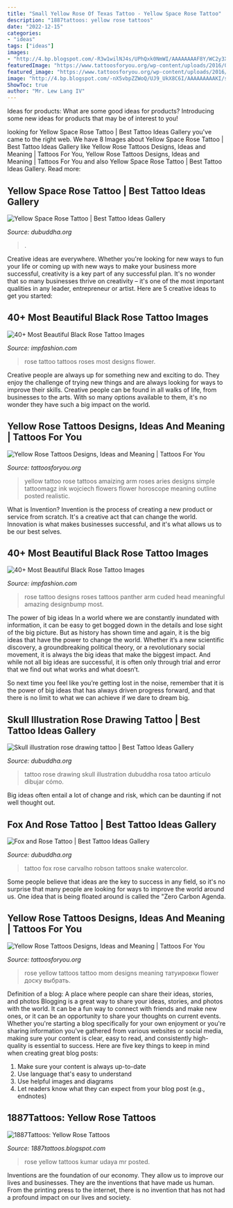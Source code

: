 ```yaml
---
title: "Small Yellow Rose Of Texas Tattoo - Yellow Space Rose Tattoo"
description: "1887tattoos: yellow rose tattoos"
date: "2022-12-15"
categories:
- "ideas"
tags: ["ideas"]
images:
- "http://4.bp.blogspot.com/-R3w1wilNJ4s/UPhQxk0NmWI/AAAAAAAAF8Y/WC2y3XuXSaU/s1600/yellow-rose-tattoos.jpg"
featuredImage: "https://www.tattoosforyou.org/wp-content/uploads/2016/05/Yellow-Rose-Tattoo-Men.jpg"
featured_image: "https://www.tattoosforyou.org/wp-content/uploads/2016/05/Yellow-Rose-Tattoos-for-Mom.jpg"
image: "http://4.bp.blogspot.com/-nX5vbpZZWoQ/UJ9_UkX8C6I/AAAAAAAAAKI/sX5jYC1ZAsw/s1600/black+rose+tattoo.jpeg"
ShowToc: true
author: "Mr. Lew Lang IV"
---
```



Ideas for products: What are some good ideas for products?
Introducing some new ideas for products that may be of interest to you!

	

		
looking for Yellow Space Rose Tattoo | Best Tattoo Ideas Gallery you've came to the right web. We have 8 Images about Yellow Space Rose Tattoo | Best Tattoo Ideas Gallery like Yellow Rose Tattoos Designs, Ideas and Meaning | Tattoos For You, Yellow Rose Tattoos Designs, Ideas and Meaning | Tattoos For You and also Yellow Space Rose Tattoo | Best Tattoo Ideas Gallery. Read more:
		
    
## Yellow Space Rose Tattoo | Best Tattoo Ideas Gallery

<img loading=lazy src="http://www.dubuddha.org/wp-content/uploads/2017/10/Yellow-Space-Rose-Tattoo-by-Andrés-Acosta-728x728.jpg" onerror="this.onerror=null;this.src='https://tse1.mm.bing.net/th?id=OIP.rguxuTJskmz6z6w50bJHuAHaHa&amp;pid=15.1';" alt="Yellow Space Rose Tattoo | Best Tattoo Ideas Gallery">

_Source: dubuddha.org_

>. 

	

Creative ideas are everywhere. Whether you're looking for new ways to fun your life or coming up with new ways to make your business more successful, creativity is a key part of any successful plan. It's no wonder that so many businesses thrive on creativity – it's one of the most important qualities in any leader, entrepreneur or artist. Here are 5 creative ideas to get you started: 

    
## 40+ Most Beautiful Black Rose Tattoo Images

<img loading=lazy src="http://4.bp.blogspot.com/-nX5vbpZZWoQ/UJ9_UkX8C6I/AAAAAAAAAKI/sX5jYC1ZAsw/s1600/black+rose+tattoo.jpeg" onerror="this.onerror=null;this.src='https://tse4.mm.bing.net/th?id=OIP.hEXJi2TC03CFomySV1_gIwHaJ4&amp;pid=15.1';" alt="40+ Most Beautiful Black Rose Tattoo Images">

_Source: impfashion.com_

>rose tattoo tattoos roses most designs flower. 

	

Creative people are always up for something new and exciting to do. They enjoy the challenge of trying new things and are always looking for ways to improve their skills. Creative people can be found in all walks of life, from businesses to the arts. With so many options available to them, it's no wonder they have such a big impact on the world.

    
## Yellow Rose Tattoos Designs, Ideas And Meaning | Tattoos For You

<img loading=lazy src="https://www.tattoosforyou.org/wp-content/uploads/2016/05/Yellow-Rose-Tattoo-Men.jpg" onerror="this.onerror=null;this.src='https://tse4.mm.bing.net/th?id=OIP.ND-Waczipki3GI2t8rIpLQHaJE&amp;pid=15.1';" alt="Yellow Rose Tattoos Designs, Ideas and Meaning | Tattoos For You">

_Source: tattoosforyou.org_

>yellow tattoo rose tattoos amaizing arm roses aries designs simple tattoomagz ink wojciech flowers flower horoscope meaning outline posted realistic. 

	

What is Invention?
Invention is the process of creating a new product or service from scratch. It's a creative act that can change the world. Innovation is what makes businesses successful, and it's what allows us to be our best selves.

    
## 40+ Most Beautiful Black Rose Tattoo Images

<img loading=lazy src="http://impfashion.com/wp-content/uploads/2014/02/black-rose-tattoo-1.jpg" onerror="this.onerror=null;this.src='https://tse3.mm.bing.net/th?id=OIP.GYSpnYu50jrk_zyZw-laxAHaLx&amp;pid=15.1';" alt="40+ Most Beautiful Black Rose Tattoo Images">

_Source: impfashion.com_

>rose tattoo designs roses tattoos panther arm cuded head meaningful amazing designbump most. 

	

The power of big ideas
In a world where we are constantly inundated with information, it can be easy to get bogged down in the details and lose sight of the big picture. But as history has shown time and again, it is the big ideas that have the power to change the world.
Whether it’s a new scientific discovery, a groundbreaking political theory, or a revolutionary social movement, it is always the big ideas that make the biggest impact. And while not all big ideas are successful, it is often only through trial and error that we find out what works and what doesn’t.

So next time you feel like you’re getting lost in the noise, remember that it is the power of big ideas that has always driven progress forward, and that there is no limit to what we can achieve if we dare to dream big.

    
## Skull Illustration Rose Drawing Tattoo | Best Tattoo Ideas Gallery

<img loading=lazy src="http://www.dubuddha.org/wp-content/uploads/2015/01/Scull-illustration-rose-drawing-tattoo.jpg" onerror="this.onerror=null;this.src='https://tse2.mm.bing.net/th?id=OIP.TEnvrWfXVq3iWYDfF1vhgQHaK_&amp;pid=15.1';" alt="Skull illustration rose drawing tattoo | Best Tattoo Ideas Gallery">

_Source: dubuddha.org_

>tattoo rose drawing skull illustration dubuddha rosa tatoo artículo dibujar cómo. 

	

Big ideas often entail a lot of change and risk, which can be daunting if not well thought out.

    
## Fox And Rose Tattoo | Best Tattoo Ideas Gallery

<img loading=lazy src="http://www.dubuddha.org/wp-content/uploads/2017/07/Fox-and-Rose-Tattoo-by-Robson-Carvalho-728x728.jpg" onerror="this.onerror=null;this.src='https://tse1.mm.bing.net/th?id=OIP.vb2FdcY6d7b0y1EcV6WIDQHaHa&amp;pid=15.1';" alt="Fox and Rose Tattoo | Best Tattoo Ideas Gallery">

_Source: dubuddha.org_

>tattoo fox rose carvalho robson tattoos snake watercolor. 

	

Some people believe that ideas are the key to success in any field, so it's no surprise that many people are looking for ways to improve the world around us. One idea that is being floated around is called the "Zero Carbon Agenda.

    
## Yellow Rose Tattoos Designs, Ideas And Meaning | Tattoos For You

<img loading=lazy src="https://www.tattoosforyou.org/wp-content/uploads/2016/05/Yellow-Rose-Tattoos-for-Mom.jpg" onerror="this.onerror=null;this.src='https://tse4.mm.bing.net/th?id=OIP.G4KBm27mZUP3xkpObD0i7AHaHa&amp;pid=15.1';" alt="Yellow Rose Tattoos Designs, Ideas and Meaning | Tattoos For You">

_Source: tattoosforyou.org_

>rose yellow tattoos tattoo mom designs meaning татуировки flower доску выбрать. 

	

Definition of a blog: A place where people can share their ideas, stories, and photos
Blogging is a great way to share your ideas, stories, and photos with the world. It can be a fun way to connect with friends and make new ones, or it can be an opportunity to share your thoughts on current events. Whether you're starting a blog specifically for your own enjoyment or you're sharing information you've gathered from various websites or social media, making sure your content is clear, easy to read, and consistently high-quality is essential to success. Here are five key things to keep in mind when creating great blog posts: 
1. Make sure your content is always up-to-date 
2. Use language that's easy to understand 
3. Use helpful images and diagrams 
4. Let readers know what they can expect from your blog post (e.g., endnotes) 

    
## 1887Tattoos: Yellow Rose Tattoos

<img loading=lazy src="http://4.bp.blogspot.com/-R3w1wilNJ4s/UPhQxk0NmWI/AAAAAAAAF8Y/WC2y3XuXSaU/s1600/yellow-rose-tattoos.jpg" onerror="this.onerror=null;this.src='https://tse4.mm.bing.net/th?id=OIP.EiE0KgKNsM7L8k88zfov9AHaHa&amp;pid=15.1';" alt="1887Tattoos: Yellow Rose Tattoos">

_Source: 1887tattoos.blogspot.com_

>rose yellow tattoos kumar udaya mr posted. 

	

Inventions are the foundation of our economy. They allow us to improve our lives and businesses. They are the inventions that have made us human. From the printing press to the internet, there is no invention that has not had a profound impact on our lives and society.


